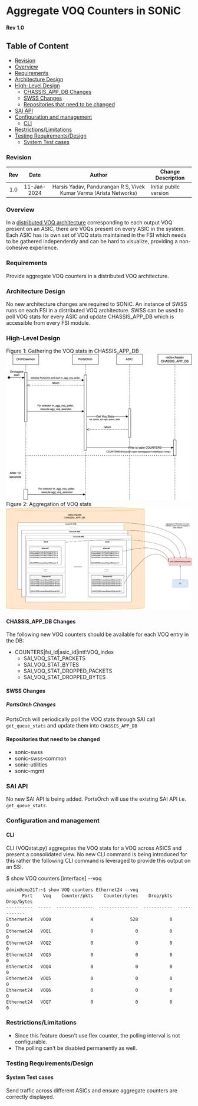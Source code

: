 

# Aggregate VOQ Counters in SONiC #
#### Rev 1.0

## Table of Content 
   * [Revision](#revision)
   * [Overview](#overview)
   * [Requirements](#requirements)
   * [Architecture Design](#architecture-design)
   * [High-Level Design](#high-level-design)
      * [CHASSIS_APP_DB Changes](#chassis_app_db-changes)
      * [SWSS Changes](#swss-changes)
      * [Repositories that need to be changed](#repositories-that-need-to-be-changed)
   * [SAI API](#sai-api)
   * [Configuration and management](#configuration-and-management)
      * [CLI](#cli)
   * [Restrictions/Limitations](#restrictionslimitations)
   * [Testing Requirements/Design](#testing-requirementsdesign)
      * [System Test cases](#system-test-cases)  

### Revision 
| Rev |     Date    |       Author                                                                       | Change Description                |
|:---:|:-----------:|:----------------------------------------------------------------------------------:|-----------------------------------|
| 1.0 | 11-Jan-2024 | Harsis Yadav, Pandurangan R S, Vivek Kumar Verma (Arista Networks)               | Initial public version            | 

### Overview 

In a [distributed VOQ architecture](https://github.com/sonic-net/SONiC/blob/master/doc/voq/architecture.md) corresponding to each output VOQ present on an ASIC, there are VOQs present on every ASIC in the system. Each ASIC has its own set of VOQ stats maintained in the FSI which needs to be gathered independently and can be hard to visualize, providing a non-cohesive experience.

### Requirements

Provide aggregate VOQ counters in a distributed VOQ architecture.

### Architecture Design 

No new architecture changes are required to SONiC. An instance of SWSS runs on each FSI in a distributed VOQ architecture. SWSS can be used to poll VOQ stats for every ASIC and update CHASSIS_APP_DB which is accessible from every FSI module. 

### High-Level Design

Figure 1: Gathering the VOQ stats in CHASSIS_APP_DB
![Sequence Diagram](images/add_voq_seq.png "Figure 1: Sequence Diagram")  
Figure 2: Aggregation of VOQ stats
![Aggregation of VOQ Stats](images/add_voq_cli.png "Figure 2: Aggregation of VOQ Stats")


#### CHASSIS_APP_DB Changes

The following new VOQ counters should be available for each VOQ entry in the DB:
   * COUNTERS|fsi_id|asic_id|intf:VOQ_index
      * SAI_VOQ_STAT_PACKETS
      * SAI_VOQ_STAT_BYTES
      * SAI_VOQ_STAT_DROPPED_PACKETS
      * SAI_VOQ_STAT_DROPPED_BYTES
        
#### SWSS Changes
##### PortsOrch Changes
PortsOrch will periodically poll the VOQ stats through SAI call `get_queue_stats` and update them into `CHASSIS_APP_DB`

#### Repositories that need to be changed
   * sonic-swss
   * sonic-swss-common
   * sonic-utilities
   * sonic-mgmt

### SAI API 
No new SAI API is being added. PortsOrch will use the existing SAI API i.e. `get_queue_stats`.

### Configuration and management 
#### CLI
CLI (VOQstat.py) aggregates the VOQ stats for a VOQ across ASICS and present a consolidated view. No new CLI command is being introduced for this rather the following CLI command is leveraged to provide this output on an SSI.

$ show VOQ counters [interface] --voq
```
admin@cmp217:~$ show VOQ counters Ethernet24 --voq
      Port    Voq    Counter/pkts    Counter/bytes    Drop/pkts    Drop/bytes
----------  -----  --------------  ---------------  -----------  ------------
Ethernet24   VOQ0               4              528            0             0
Ethernet24   VOQ1               0                0            0             0
Ethernet24   VOQ2               0                0            0             0
Ethernet24   VOQ3               0                0            0             0
Ethernet24   VOQ4               0                0            0             0
Ethernet24   VOQ5               0                0            0             0
Ethernet24   VOQ6               0                0            0             0
Ethernet24   VOQ7               0                0            0             0
```
		


### Restrictions/Limitations  

   * Since this feature doesn't use flex counter, the polling interval is not configurable.
   * The polling can't be disabled permanently as well.

### Testing Requirements/Design  
#### System Test cases
Send traffic across different ASICs and ensure aggregate counters are correctly displayed.
